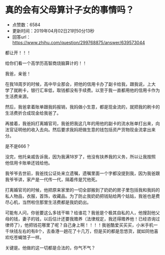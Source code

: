 # 真的会有父母算计子女的事情吗？
- 点赞数：6584
- 更新时间：2019年04月02日21时50分13秒
- 回答url：https://www.zhihu.com/question/299768875/answer/639573044
<body>
 <p data-pid="vL67RQPP">都让开！！！</p>
 <p data-pid="jdDPWCjL">给你们看一个高学历高智商烧脑算计的！！</p>
 <p data-pid="mLnHUO6Q">我爸，亲爸！</p>
 <p data-pid="1QXB3rtS">在我18周岁的时候，高中毕业那会，把他的信用卡办了副卡给我，跟我说，上大学了就刷卡，银行汇率低，取钱都没有手续费。以至于我一直都用他的信用卡作为生活费来源。</p>
 <p data-pid="eCgHJHqm">然后，我爸拿着账单跟我妈报销，我妈做小生意，都是现金流的，就把我的刷卡的生活费折合成现金给我爸了。</p>
 <p data-pid="aq2bv7Pr">再接着，我爸妈打离婚官司，我爸把我这几年的用他的副卡的流水账单打出来，向法官证明他的收入去向。然后要求我妈把做生意的钱包括资产货物现金流拿出来分。</p>
 <p data-pid="UwmIPIZs">是不是666？</p>
 <p data-pid="1GQqZns6">没完，他托亲戚告诉我，因为我满18岁了，他没有扶养我的义务，所以让我按照他信用卡账单还钱给他。</p>
 <p data-pid="BkSEvzho">我爷爷去世前，我爸找公证处来立遗嘱，遗嘱里面一个字都没提到我，因为我爸跟我爷爷讲，家产是一代传一代，隔着传是咒他死。</p>
 <p data-pid="mnNJleAE">打离婚官司的时候，他把原来家里的一切全部搬到了奶奶的房子里包括我和我妈的私人物品，衣服，首饰，收藏品。为了防止我奶奶把钱贴给两个姑姑，我爸也是费尽心机，当然啦住那里生活费都是我奶奶出。</p>
 <p data-pid="objv_f7V">可能有人问，你爸要这么多钱干嘛？给谁花？我爸是个极其自私的人，他搜刮他父母的钱，妻子的钱，以后估计还要我赡养（法律规定，我还得赡养他！已经咨询过律师了），他把钱花哪里了呢？自己身上啊！！！！我爸酷爱买买买，小米手机一千块钱左右的有8个，去香港一趟花了十几万，但是买的都是忽悠货，就如同他喜欢吃苍蝇馆子一样。</p>
 <p data-pid="XysKYins">关键是。他做的这一切都是合法的，你气不气？</p>
 <p></p>
</body>